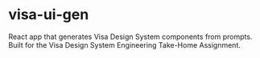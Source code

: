 # visa-ui-gen
React app that generates Visa Design System components from prompts. Built for the Visa Design System Engineering Take-Home Assignment.
